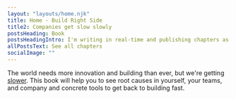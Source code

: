 ```yaml
---
layout: "layouts/home.njk"
title: Home - Build Right Side
title2: Companies get slow slowly
postsHeading: Book
postsHeadingIntro: I'm writing in real-time and publishing chapters as they come. I didn't want to hold back content that can help you today! One day it will be time to re-arrange, bundle, and publish. But for now, it's time to write.
allPostsText: See all chapters
socialImage: ""
---
```


The world needs more innovation and building than ever, but we're getting <ins>[slower](https://patrickcollison.com/fast)</ins>. This book will help you to see root causes in yourself, your teams, and company and concrete tools to get back to building fast.